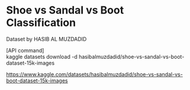 # Shoe vs Sandal vs Boot Classification

Dataset by HASIB AL MUZDADID

[API command]   
kaggle datasets download -d hasibalmuzdadid/shoe-vs-sandal-vs-boot-dataset-15k-images

https://www.kaggle.com/datasets/hasibalmuzdadid/shoe-vs-sandal-vs-boot-dataset-15k-images
